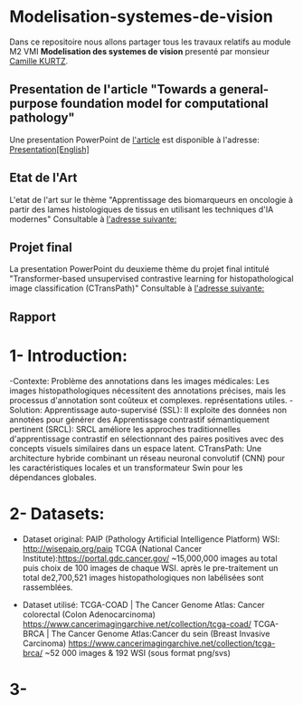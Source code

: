 # Modelisation-systemes-de-vision

Dans ce repositoire nous allons partager tous les travaux relatifs au module M2 VMI **Modelisation des systemes de vision** presenté par monsieur <ins>Camille KURTZ</ins>.

## Presentation de l'article "Towards a general-purpose foundation model for computational pathology" 

Une presentation PowerPoint de [l'article](https://www.nature.com/articles/s41591-024-02857-3) est disponible à l'adresse: [Presentation[English]](https://github.com/Malekbennabi3/Modelisation-systemes-de-vision/blob/main/Pr%C3%A9sentation%20Article.pdf) 


## Etat de l'Art
L'etat de l'art sur le thème "Apprentissage des biomarqueurs en oncologie à partir des lames histologiques de tissus en utilisant les techniques d'IA modernes" Consultable à [l'adresse suivante: ](https://github.com/Malekbennabi3/Modelisation-systemes-de-vision/blob/main/Etat_de_lart_BENNABI_ZHAO.pdf)

## Projet final
La presentation PowerPoint du deuxieme thème du projet final intitulé "Transformer-based unsupervised contrastive learning for histopathological image classification (CTransPath)" Consultable à [l'adresse suivante: ](https://github.com/Malekbennabi3/Modelisation-systemes-de-vision/blob/main/Modelisation%20systemes%20de%20vision.pdf)

## Rapport

# 1- Introduction:
-Contexte:
 Problème des annotations dans les images médicales: Les images histopathologiques
 nécessitent des annotations précises, mais les processus d'annotation sont coûteux et complexes.
 représentations utiles. 
 -Solution:
 Apprentissage auto-supervisé (SSL): Il exploite des données non annotées pour générer des
 Apprentissage contrastif sémantiquement pertinent (SRCL):  SRCL améliore les approches
 traditionnelles d'apprentissage contrastif en sélectionnant des paires positives avec des
 concepts visuels similaires dans un espace latent.
 CTransPath: Une architecture hybride combinant un réseau neuronal convolutif (CNN) pour
 les caractéristiques locales et un transformateur Swin pour les dépendances globales. 

# 2- Datasets:
- Dataset original:
 PAIP (Pathology Artificial Intelligence Platform) WSI:  http://wisepaip.org/paip
 TCGA (National Cancer Institute):https://portal.gdc.cancer.gov/
 ~15,000,000 images au total puis choix de 100 images de chaque WSI.
 après le pre-traitement un total de2,700,521 images histopathologiques non labélisées sont rassemblées.

- Dataset utilisé:
  TCGA-COAD | The Cancer Genome Atlas: Cancer colorectal (Colon Adenocarcinoma)
 https://www.cancerimagingarchive.net/collection/tcga-coad/
 TCGA-BRCA | The Cancer Genome Atlas:Cancer du sein (Breast Invasive Carcinoma)
https://www.cancerimagingarchive.net/collection/tcga-brca/
 ~52 000 images & 192 WSI (sous format png/svs)
# 3-


 
